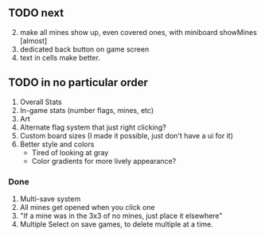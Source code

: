 ## TODO next

2. make all mines show up, even covered ones, with miniboard showMines [almost]
3. dedicated back button on game screen
4. text in cells make better.

## TODO in no particular order

1. Overall Stats
2. In-game stats (number flags, mines, etc)
3. Art
4. Alternate flag system that just right clicking?
5. Custom board sizes (I made it possible, just don't have a ui for it)
6. Better style and colors
    - Tired of looking at gray
    - Color gradients for more lively appearance?

### Done

1. Multi-save system
2. All mines get opened when you click one
3. "If a mine was in the 3x3 of no mines, just place it elsewhere"
4. Multiple Select on save games, to delete multiple at a time.
